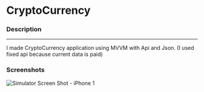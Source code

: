 # **CryptoCurrency**

### **Description**
___________________

I made CryptoCurrency application using MVVM with Api and Json. (I used fixed api because current data is paid)

### **Screenshots**


![Simulator Screen Shot - iPhone 1](https://github.com/brncn/CryptoCurrencyMVVM/assets/103958395/71c880a2-fe8a-4344-9fa6-72226cbc83f6)

